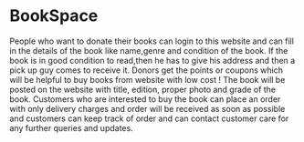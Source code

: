 # BookSpace
People who want to donate their books can login to this website and can fill in  the details of the book like name,genre and condition of the book. If the book is  in good condition to read,then he has to give his address and then a pick up  guy comes to receive it. Donors get the points or coupons which will be helpful  to buy books from website with low cost ! The book will be posted on the  website with title, edition, proper photo and grade of the book. Customers who  are interested to buy the book can place an order with only delivery charges  and order will be received as soon as possible and customers can keep track  of order and can contact customer care for any further queries and updates.
